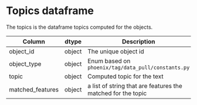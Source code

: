 # Topics dataframe

The topics is the dataframe topics computed for the objects.

| Column                | dtype   | Description |
|-----------------------|---------| ------------|
| object_id             | object  | The unique object id |
| object_type           | object  | Enum based on `phoenix/tag/data_pull/constants.py` |
| topic                 | object  | Computed topic for the text |
| matched_features      | object  | a list of string that are features the matched for the topic |
